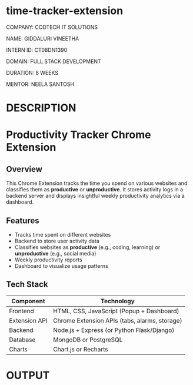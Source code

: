 # time-tracker-extension

COMPANY: CODTECH IT SOLUTIONS

NAME: GIDDALURI VINEETHA

INTERN ID: CT08DN1390

DOMAIN: FULL STACK DEVELOPMENT

DURATION: 8 WEEKS

MENTOR: NEELA SANTOSH

# DESCRIPTION

# Productivity Tracker Chrome Extension

## Overview

This Chrome Extension tracks the time you spend on various websites and classifies them as **productive** or **unproductive**. It stores activity logs in a backend server and displays insightful weekly productivity analytics via a dashboard.


## Features

-  Tracks time spent on different websites
-  Backend to store user activity data
-  Classifies websites as **productive** (e.g., coding, learning) or **unproductive** (e.g., social media)
-  Weekly productivity reports
-  Dashboard to visualize usage patterns

## Tech Stack

| Component     | Technology                      |
|----------------|----------------------------------|
| Frontend      | HTML, CSS, JavaScript (Popup + Dashboard) |
| Extension API | Chrome Extension APIs (tabs, alarms, storage) |
| Backend       | Node.js + Express (or Python Flask/Django) |
| Database      | MongoDB or PostgreSQL            |
| Charts        | Chart.js or Recharts             |

# OUTPUT




